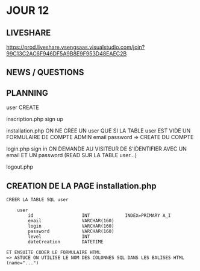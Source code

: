 # JOUR 12

## LIVESHARE

https://prod.liveshare.vsengsaas.visualstudio.com/join?99C13C2AC6F946DF5A9B8E9F953D48EAEC2B


## NEWS / QUESTIONS

## PLANNING

user    CREATE

inscription.php
    sign up

installation.php
    ON NE CREE UN user QUE SI LA TABLE user EST VIDE
    UN FORMULAIRE DE COMPTE ADMIN
    email
    password
    => CREATE DU COMPTE 

login.php
    sign in
    ON DEMANDE AU VISITEUR DE S'IDENTIFIER AVEC UN email ET UN password
    (READ SUR LA TABLE user...)

logout.php

## CREATION DE LA PAGE installation.php

    CREER LA TABLE SQL user

        user
            id                  INT             INDEX=PRIMARY A_I
            email               VARCHAR(160)
            login               VARCHAR(160)
            password            VARCHAR(160)
            level               INT
            dateCreation        DATETIME

    ET ENSUITE CODER LE FORMULAIRE HTML
    => ASTUCE ON UTILISE LE NOM DES COLONNES SQL DANS LES BALISES HTML (name="...")

    




